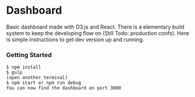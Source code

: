 # Dashboard
Basic dashboard made with D3.js and React. There is a elementary build system to keep the developing flow on (Still Todo: production confs). Here is simple instructions to get dev version up and running.
### Getting Started
```
$ npm install
$ gulp
(open another terminal)
$ npm start or npm run debug
You can now find the dashboard on port 3000
```
